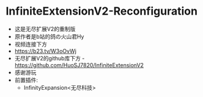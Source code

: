 # InfiniteExtensionV2-Reconfiguration
- 这是无尽扩展V2的重制版
- 原作者是b站的鸽の火山君Hy
- 视频连接下方
- https://b23.tv/W3oOvWj
- 无尽扩展V2的github库下方
-https://github.com/HuoSJ7820/InfiniteExtensionV2
- 感谢游玩
- 前置插件:
  - InfinityExpansion<无尽科技>

